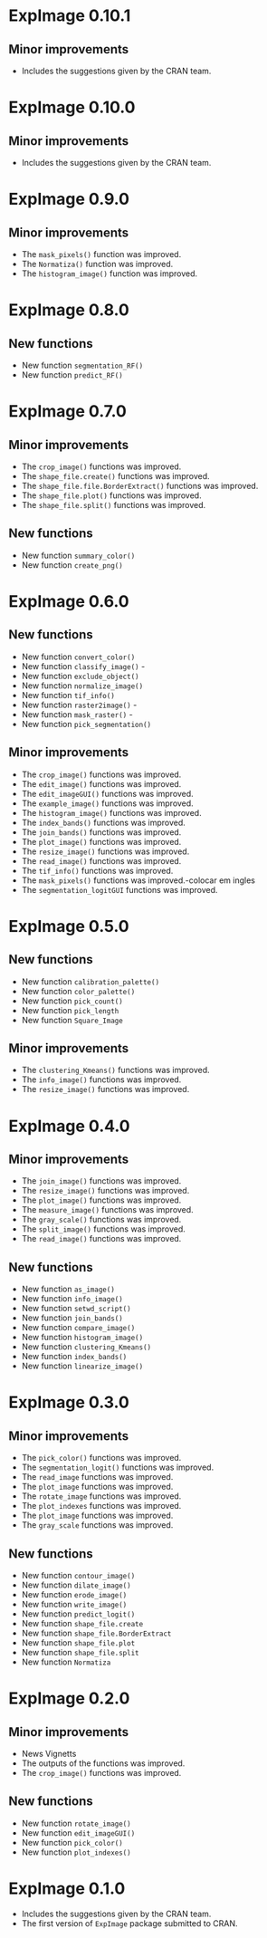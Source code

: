 # ExpImage 0.10.1
## Minor improvements
* Includes the suggestions given by the CRAN team.

# ExpImage 0.10.0
## Minor improvements
* Includes the suggestions given by the CRAN team.

# ExpImage 0.9.0
## Minor improvements
* The `mask_pixels()` function was improved.
* The `Normatiza()` function was improved.
* The `histogram_image()` function was improved.


# ExpImage 0.8.0
## New functions
* New function `segmentation_RF()`
* New function `predict_RF()`

# ExpImage 0.7.0
## Minor improvements
* The `crop_image()` functions was improved.
* The `shape_file.create()` functions was improved.
* The `shape_file.file.BorderExtract()` functions was improved.
* The `shape_file.plot()` functions was improved.
* The `shape_file.split()` functions was improved.

## New functions
* New function `summary_color()`
* New function `create_png()`


# ExpImage 0.6.0
## New functions
* New function `convert_color()`
* New function `classify_image()`  -
* New function `exclude_object()`  
* New function `normalize_image()`
* New function `tif_info()`  
* New function `raster2image()`  -
* New function `mask_raster()`    -
* New function `pick_segmentation()`
 

## Minor improvements
* The `crop_image()` functions was improved.
* The `edit_image()` functions was improved.
* The `edit_imageGUI()` functions was improved.
* The `example_image()` functions was improved.
* The `histogram_image()` functions was improved.
* The `index_bands()` functions was improved.   
* The `join_bands()` functions was improved.   
* The `plot_image()` functions was improved.   
* The `resize_image()` functions was improved.
* The `read_image()` functions was improved.
* The `tif_info()` functions was improved. 
* The `mask_pixels()` functions was improved.-colocar em ingles
* The `segmentation_logitGUI` functions was improved.

# ExpImage 0.5.0
## New functions
* New function `calibration_palette()`
* New function `color_palette()`
* New function `pick_count()`
* New function `pick_length`
* New function `Square_Image`

## Minor improvements
* The `clustering_Kmeans()` functions was improved.
* The `info_image()` functions was improved.
* The `resize_image()` functions was improved.

# ExpImage 0.4.0
## Minor improvements
* The `join_image()` functions was improved.
* The `resize_image()` functions was improved.
* The `plot_image()` functions was improved.
* The `measure_image()` functions was improved.
* The `gray_scale()` functions was improved.
* The `split_image()` functions was improved.
* The `read_image()` functions was improved.

## New functions
* New function `as_image()`
* New function `info_image()`
* New function `setwd_script()`
* New function `join_bands()`
* New function `compare_image()`
* New function `histogram_image()`
* New function `clustering_Kmeans()`
* New function `index_bands()`
* New function `linearize_image()`

# ExpImage 0.3.0
## Minor improvements
* The `pick_color()` functions was improved.
* The `segmentation_logit()` functions was improved.
* The `read_image` functions was improved.
* The `plot_image` functions was improved.
* The `rotate_image` functions was improved.
* The  `plot_indexes` functions was improved.
* The `plot_image` functions was improved.
* The `gray_scale` functions was improved.

## New functions
* New function `contour_image()`
* New function `dilate_image()`
* New function `erode_image()`
* New function `write_image()`
* New function `predict_logit()`
* New function `shape_file.create`
* New function `shape_file.BorderExtract`
* New function `shape_file.plot`
* New function `shape_file.split`
* New function `Normatiza`



# ExpImage 0.2.0
## Minor improvements
* News Vignetts
* The outputs of the functions was improved.
* The `crop_image()` functions was improved.

## New functions
* New function `rotate_image()`
* New function `edit_imageGUI()`
* New function `pick_color()`
* New function `plot_indexes()`

# ExpImage 0.1.0
* Includes the suggestions given by the CRAN team.
* The first version of `ExpImage` package submitted to CRAN.
